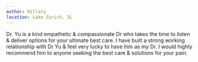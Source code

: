 ```yaml
---
author: Hillary
location: Lake Zurich, IL
---
```


Dr. Yu is a kind empathetic & compassionate Dr who takes the time to listen & deliver options for your ultimate best care. I have built a strong working relationship with Dr Yu & feel very lucky to have him as my Dr. I would highly recommend him to anyone seeking the best care & solutions for your pain.
